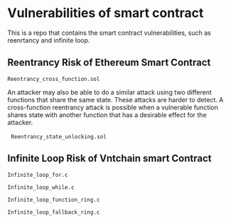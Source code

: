 # Vulnerabilities of smart contract
This is a repo that contains the smart contract vulnerabilities, such as reenrtancy and infinite loop.

## Reentrancy Risk of Ethereum Smart Contract

`Reentrancy_cross_function.sol`

An attacker may also be able to do a similar attack using two different functions that share the same state. These attacks are harder to detect. A cross-function reentrancy attack is possible when a vulnerable function shares state with another function that has a desirable effect for the attacker.

 
`Reentrancy_state_unlocking.sol`



## Infinite Loop Risk of Vntchain smart Contract

`Infinite_loop_for.c`

`Infinite_loop_while.c`

`Infinite_loop_function_ring.c`

`Infinite_loop_fallback_ring.c`

